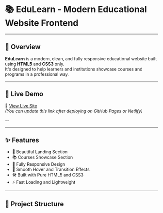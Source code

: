 
# 📚 EduLearn - Modern Educational Website Frontend
---

## 🌟 Overview

**EduLearn** is a modern, clean, and fully responsive educational website built using **HTML5** and **CSS3** only.  
It's designed to help learners and institutions showcase courses and programs in a professional way.

---

## 🚀 Live Demo

🔗 [View Live Site](#)  
*(You can update this link after deploying on GitHub Pages or Netlify)*

--

---

## ✨ Features

- 🎯 Beautiful Landing Section
- 📚 Courses Showcase Section
- 📱 Fully Responsive Design
- 🎨 Smooth Hover and Transition Effects
- 🛠️ Built with Pure HTML5 and CSS3
- ⚡ Fast Loading and Lightweight

---

## 📁 Project Structure

